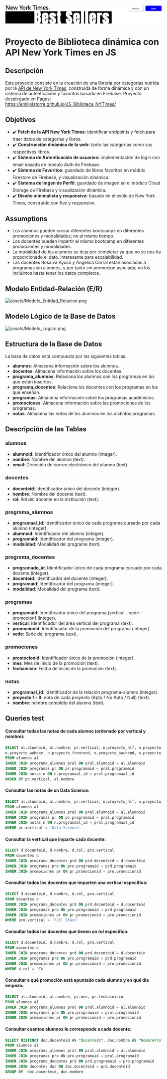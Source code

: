 ![Header Image](assets/header2.png)
# Proyecto de Biblioteca dinámica con API New York Times en JS
## Descripción

Este proyecto consiste en la creación de una libreria por categorías nutrida por la [API de New York Times](https://developer.nytimes.com/), construida de forma dinámica y con un sistema de autenticación y favoritos basado en Firebase. Proyecto desplegado en Pages: https://emiliolatorre.github.io/JS_Biblioteca_NYTimes/

## Objetivos

- ✔️ **Fetch de la API New York Times:** identificar endpoints y fetch para traer datos de categorías y libros.
- ✔️ **Construcción dinámica de la web:** tanto las categorías como sus respectivos libros.
- ✔️ **Sistema de Autenticación de usuarios:** implementación de login con email basado en módulo Auth de Firebase.
- ✔️ **Sistema de Favoritos:** guardado de libros favoritos en módulo Firestore de Firebase, y visualización dinámica.
- ✔️ **Sistema de Imgen de Perfil:** guardado de imagen en el módulo Cloud Storage de Firebase y visualización dinámica.
- ✔️ **Diseño minimalista y responsive:** basado en el estilo de New York Times, construido con flex y responsive.

## Assumptions

- Los alumnos pueden cursar diferentes bootcamps en diferentes promociones y modalidades; no al mismo tiempo.
- Los docentes pueden impartir el mismo bootcamp en diferentes promociones y modalidades.
- La modalidad de los alumnos se deja por completar ya que no se nos ha proporcionado el dato. Interesante para escalabilidad.
- Las docentes Rosalva Ayuso y Angelica Corral estan asociadas a programas sin alumnos, y por tanto sin promocion asociada; no los incluimos hasta tener los datos completos.

## Modelo Entidad-Relación (E/R)

![assets/Modelo_Entidad_Relacion.png](assets/Modelo_Entidad_Relacion.png)

## Modelo Lógico de la Base de Datos

![assets/Modelo_Logico.png](assets/Modelo_Logico.png)

## Estructura de la Base de Datos

La base de datos está compuesta por las siguientes tablas:

- **alumnos**: Almacena información sobre los alumnos.
- **docentes**: Almacena información sobre los docentes.
- **programa_alumnos**: Relaciona los alumnos con los programas en los que están inscritos.
- **programa_docentes**: Relaciona los docentes con los programas en los que enseñan.
- **programas**: Almacena información sobre los programas académicos.
- **promociones**: Almacena información sobre las promociones de los programas.
- **notas**: Almacena las notas de los alumnos en los distintos programas.

## Descripción de las Tablas

### alumnos

- **alumnoid**: Identificador único del alumno (integer).
- **nombre**: Nombre del alumno (text).
- **email**: Dirección de correo electrónico del alumno (text).

### docentes

- **docenteid**: Identificador único del docente (integer).
- **nombre**: Nombre del docente (text).
- **rol**: Rol del docente en la institución (text).

### programa_alumnos

- **programaal_id**: Identificador único de cada programa cursado por cada alumno (integer).
- **alumnoid**: Identificador del alumno (integer).
- **programaid**: Identificador del programa (integer).
- **modalidad**: Modalidad del programa (text).

### programa_docentes

- **programado_id**: Identificador único de cada programa cursado por cada docente (integer).
- **docenteid**: Identificador del docente (integer).
- **programaid**: Identificador del programa (integer).
- **modalidad**: Modalidad del programa (text).

### programas

- **programaid**: Identificador único del programa [vertical - sede - promocion] (integer).
- **vertical**: Identificador del área vertical del programa (text).
- **promocionid**: Identificador de la promoción del programa (integer).
- **sede**: Sede del programa (text).

### promociones

- **promocionid**: Identificador único de la promoción (integer).
- **mes**: Mes de inicio de la promoción (text).
- **fechainicio**: Fecha de inicio de la promoción (text).

### notas

- **programaal_id**: Identificador de la relación programa-alumno (integer).
- **proyecto 1 - 9**: nota de cada proyecto (Apto / No Apto / Null) (text).
- **nombre**: nombre completo del alumno (text).
  

## Queries test
#### Consultar todas las notas de cada alumno (ordenado por vertical y nombre):
```sql
SELECT al.alumnoid, al.nombre, pr.vertical, n.proyecto_hlf, n.proyecto_eda, n.proyecto_bbdd, n.proyecto_deployment,
n.proyecto_webdev, n.proyecto_frontend, n.proyecto_backend, n.proyecto_react, n.proyecto_fullstack
FROM alumnos al
INNER JOIN programa_alumnos pral ON pral.alumnoid = al.alumnoid
INNER JOIN programas pr ON pr.programaid = pral.programaid
INNER JOIN notas n ON n.programaal_id = pral.programaal_id
ORDER BY pr.vertical, al.nombre
```

#### Consultar las notas de un Data Science:
```sql
SELECT al.alumnoid, al.nombre, pr.vertical, n.proyecto_hlf, n.proyecto_eda, n.proyecto_bbdd, n.proyecto_deployment
FROM alumnos al
INNER JOIN programa_alumnos pral ON pral.alumnoid = al.alumnoid
INNER JOIN programas pr ON pr.programaid = pral.programaid
INNER JOIN notas n ON n.programaal_id = pral.programaal_id
WHERE pr.vertical = 'Data Science'
```

#### Consultar la vertical que imparte cada docente:
```sql
SELECT d.docenteid, d.nombre, d.rol, pro.vertical
FROM docentes d
INNER JOIN programa_docentes prd ON prd.docenteid = d.docenteid
INNER JOIN programas pro ON pro.programaid = prd.programaid
INNER JOIN promociones pr ON pr.promocionid = pro.promocionid
```

#### Consultar todos los docentes que imparten una vertical específica:
```sql
SELECT d.docenteid, d.nombre, d.rol, pro.vertical
FROM docentes d
INNER JOIN programa_docentes prd ON prd.docenteid = d.docenteid
INNER JOIN programas pro ON pro.programaid = prd.programaid
INNER JOIN promociones pr ON pr.promocionid = pro.promocionid
WHERE pro.vertical = 'Full Stack'
```

#### Consultar todos los docentes que tienen un rol específico:
```sql
SELECT d.docenteid, d.nombre, d.rol, pro.vertical
FROM docentes d
INNER JOIN programa_docentes prd ON prd.docenteid = d.docenteid
INNER JOIN programas pro ON pro.programaid = prd.programaid
INNER JOIN promociones pr ON pr.promocionid = pro.promocionid
WHERE d.rol = 'TA'
```

#### Consultar a qué promoción está apuntado cada alumno y en qué día empezó:
```sql
SELECT al.alumnoid, al.nombre, pr.mes, pr.fechainicio
FROM alumnos al
INNER JOIN programa_alumnos pral ON pral.alumnoid = al.alumnoid
INNER JOIN programas pro ON pro.programaid = pral.programaid
INNER JOIN promociones pr ON pr.promocionid = pro.promocionid
```

#### Consultar cuantos alumnos le corresponde a cada docente:
```sql
SELECT DISTINCT doc.docenteid AS "DocenteID", doc.nombre AS "NombreProfesor", count(al.alumnoid) AS "AlumnosPorDocente"
FROM alumnos al
INNER JOIN programa_alumnos pral ON pral.alumnoid = al.alumnoid
INNER JOIN programas pro ON pro.programaid = pral.programaid
INNER JOIN programa_docentes prd ON prd.programaid = pro.programaid
INNER JOIN docentes doc ON doc.docenteid = prd.docenteid
GROUP BY  doc.docenteid, doc.nombre
```
